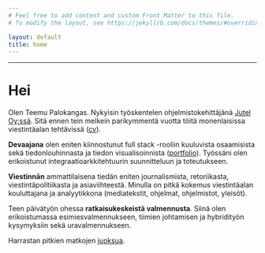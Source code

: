 ```yaml
---
# Feel free to add content and custom Front Matter to this file.
# To modify the layout, see https://jekyllrb.com/docs/themes/#overriding-theme-defaults

layout: default
title: home
---
```


------------------------------------------------------------------------


# Hei

Olen Teemu Palokangas. Nykyisin työskentelen ohjelmistokehittäjänä [Jutel Oy:ssä](https://jutel.fi). Sitä ennen tein melkein parikymmentä vuotta töitä monenlaisissa viestintäalan tehtävissä ([cv](cv)). 

**Devaajana** olen eniten kiinnostunut full stack -rooliin kuuluvista osaamisista sekä tiedonlouhinnasta ja tiedon visualisoinnista ([portfolio](portfolio)). Työssäni olen erikoistunut integraatioarkkitehtuurin suunnitteluun ja toteutukseen.

**Viestinnän** ammattilaisena tiedän eniten journalismista, retoriikasta, viestintäpolitiikasta ja asiaviihteestä. Minulla on pitkä kokemus viestintäalan kouluttajana ja analyytikkona (mediatekstit, ohjelmat, ohjelmistot, yleisöt).

Teen päivätyön ohessa **ratkaisukeskeistä valmennusta**. Siinä olen erikoistumassa esimiesvalmennukseen, tiimien johtamisen ja hybridityön kysymyksiin sekä uravalmennukseen. 

Harrastan pitkien matkojen [juoksua](juoksu).

